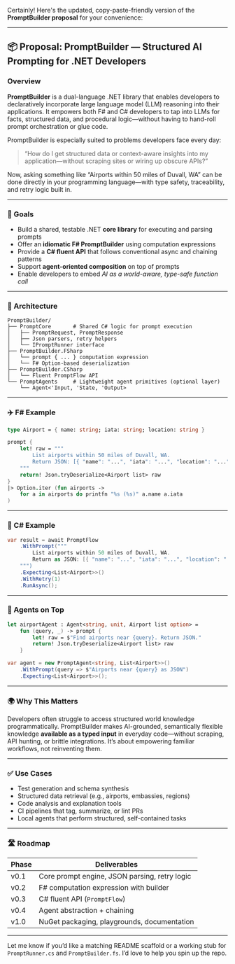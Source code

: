 Certainly! Here's the updated, copy-paste-friendly version of the **PromptBuilder proposal** for your convenience:

---

## 📦 Proposal: PromptBuilder — Structured AI Prompting for .NET Developers

### Overview

**PromptBuilder** is a dual-language .NET library that enables developers to declaratively incorporate large language model (LLM) reasoning into their applications. It empowers both F# and C# developers to tap into LLMs for facts, structured data, and procedural logic—without having to hand-roll prompt orchestration or glue code.

PromptBuilder is especially suited to problems developers face every day:

> “How do I get structured data or context-aware insights into my application—without scraping sites or wiring up obscure APIs?”

Now, asking something like “Airports within 50 miles of Duvall, WA” can be done directly in your programming language—with type safety, traceability, and retry logic built in.

---

### 🎯 Goals

- Build a shared, testable .NET **core library** for executing and parsing prompts  
- Offer an **idiomatic F# PromptBuilder** using computation expressions  
- Provide a **C# fluent API** that follows conventional async and chaining patterns  
- Support **agent-oriented composition** on top of prompts  
- Enable developers to embed *AI as a world-aware, type-safe function call*

---

### 🧱 Architecture

```
PromptBuilder/
├── PromptCore       # Shared C# logic for prompt execution
│   ├── PromptRequest, PromptResponse
│   ├── Json parsers, retry helpers
│   └── IPromptRunner interface
├── PromptBuilder.FSharp
│   └── prompt { ... } computation expression
│   └── F# Option-based deserialization
├── PromptBuilder.CSharp
│   └── Fluent PromptFlow API
└── PromptAgents     # Lightweight agent primitives (optional layer)
    └── Agent<'Input, 'State, 'Output>
```

---

### ✈️ F# Example

```fsharp
type Airport = { name: string; iata: string; location: string }

prompt {
    let! raw = """
        List airports within 50 miles of Duvall, WA.
        Return JSON: [{ "name": "...", "iata": "...", "location": "..." }]
    """
    return! Json.tryDeserialize<Airport list> raw
}
|> Option.iter (fun airports ->
    for a in airports do printfn "%s (%s)" a.name a.iata
)
```

---

### 🧰 C# Example

```csharp
var result = await PromptFlow
    .WithPrompt("""
        List airports within 50 miles of Duvall, WA.
        Return as JSON: [{ "name": "...", "iata": "...", "location": "..." }]
    """)
    .Expecting<List<Airport>>()
    .WithRetry(1)
    .RunAsync();
```

---

### 🤖 Agents on Top

```fsharp
let airportAgent : Agent<string, unit, Airport list option> =
    fun (query, _) -> prompt {
        let! raw = $"Find airports near {query}. Return JSON."
        return! Json.tryDeserialize<Airport list> raw
    }
```

```csharp
var agent = new PromptAgent<string, List<Airport>>()
    .WithPrompt(query => $"Airports near {query} as JSON")
    .Expecting<List<Airport>>();
```

---

### 🌍 Why This Matters

Developers often struggle to access structured world knowledge programmatically. PromptBuilder makes AI-grounded, semantically flexible knowledge **available as a typed input** in everyday code—without scraping, API hunting, or brittle integrations. It’s about empowering familiar workflows, not reinventing them.

---

### ✅ Use Cases

- Test generation and schema synthesis  
- Structured data retrieval (e.g., airports, embassies, regions)  
- Code analysis and explanation tools  
- CI pipelines that tag, summarize, or lint PRs  
- Local agents that perform structured, self-contained tasks

---

### 🛣️ Roadmap

| Phase | Deliverables |
|-------|--------------|
| v0.1  | Core prompt engine, JSON parsing, retry logic |
| v0.2  | F# computation expression with builder |
| v0.3  | C# fluent API (`PromptFlow`) |
| v0.4  | Agent abstraction + chaining |
| v1.0  | NuGet packaging, playgrounds, documentation |

---

Let me know if you’d like a matching README scaffold or a working stub for `PromptRunner.cs` and `PromptBuilder.fs`. I’d love to help you spin up the repo.